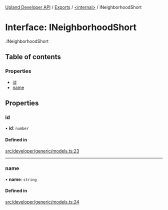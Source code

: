 [Upland Developer API](../README.md) / [Exports](../modules.md) / [<internal\>](../modules/internal_.md) / INeighborhoodShort

# Interface: INeighborhoodShort

[<internal>](../modules/internal_.md).INeighborhoodShort

## Table of contents

### Properties

- [id](internal_.INeighborhoodShort.md#id)
- [name](internal_.INeighborhoodShort.md#name)

## Properties

### id

• **id**: `number`

#### Defined in

[src/developer/generic/models.ts:23](https://github.com/IIKris/upland-api-wrapper/blob/30ebe98/src/developer/generic/models.ts#L23)

___

### name

• **name**: `string`

#### Defined in

[src/developer/generic/models.ts:24](https://github.com/IIKris/upland-api-wrapper/blob/30ebe98/src/developer/generic/models.ts#L24)
